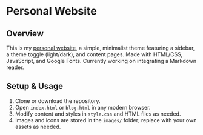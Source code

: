 # Personal Website

## Overview
This is my [personal website](https://alexandraduan.wiki), a simple, minimalist theme featuring a sidebar, a theme toggle (light/dark), and content pages. Made with HTML/CSS, JavaScript, and Google Fonts. Currently working on integrating a Markdown reader.

## Setup & Usage
1. Clone or download the repository.
2. Open `index.html` or `blog.html` in any modern browser.
3. Modify content and styles in `style.css` and HTML files as needed.
4. Images and icons are stored in the `images/` folder; replace with your own assets as needed.